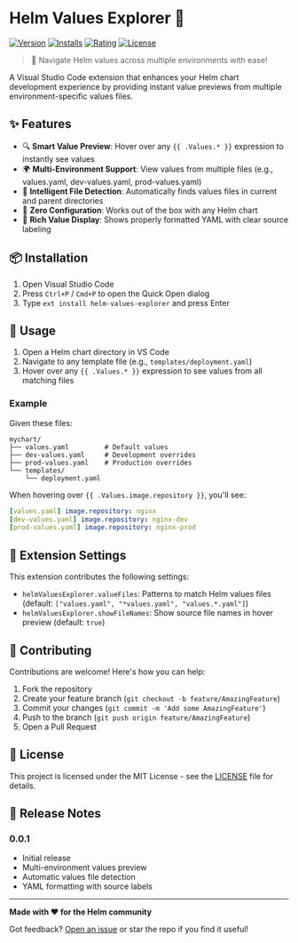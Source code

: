 # Helm Values Explorer 🎡

[![Version](https://img.shields.io/visual-studio-marketplace/v/helm-values-explorer)](https://marketplace.visualstudio.com/items?itemName=helm-values-explorer)
[![Installs](https://img.shields.io/visual-studio-marketplace/i/helm-values-explorer)](https://marketplace.visualstudio.com/items?itemName=helm-values-explorer)
[![Rating](https://img.shields.io/visual-studio-marketplace/r/helm-values-explorer)](https://marketplace.visualstudio.com/items?itemName=helm-values-explorer)
[![License](https://img.shields.io/github/license/helm-values-explorer)](LICENSE)

> 🚀 Navigate Helm values across multiple environments with ease!

A Visual Studio Code extension that enhances your Helm chart development experience by providing instant value previews from multiple environment-specific values files.

## ✨ Features

- 🔍 **Smart Value Preview**: Hover over any `{{ .Values.* }}` expression to instantly see values
- 🌍 **Multi-Environment Support**: View values from multiple files (e.g., values.yaml, dev-values.yaml, prod-values.yaml)
- 📁 **Intelligent File Detection**: Automatically finds values files in current and parent directories
- 🎯 **Zero Configuration**: Works out of the box with any Helm chart
- 💪 **Rich Value Display**: Shows properly formatted YAML with clear source labeling

## 📦 Installation

1. Open Visual Studio Code
2. Press `Ctrl+P` / `Cmd+P` to open the Quick Open dialog
3. Type `ext install helm-values-explorer` and press Enter

## 🚀 Usage

1. Open a Helm chart directory in VS Code
2. Navigate to any template file (e.g., `templates/deployment.yaml`)
3. Hover over any `{{ .Values.* }}` expression to see values from all matching files

### Example

Given these files:
```
mychart/
├── values.yaml         # Default values
├── dev-values.yaml     # Development overrides
├── prod-values.yaml    # Production overrides
└── templates/
    └── deployment.yaml
```

When hovering over `{{ .Values.image.repository }}`, you'll see:
```yaml
[values.yaml] image.repository: nginx
[dev-values.yaml] image.repository: nginx-dev
[prod-values.yaml] image.repository: nginx-prod
```

## 🔧 Extension Settings

This extension contributes the following settings:

* `helmValuesExplorer.valueFiles`: Patterns to match Helm values files (default: `["values.yaml", "*values.yaml", "values.*.yaml"]`)
* `helmValuesExplorer.showFileNames`: Show source file names in hover preview (default: `true`)

## 🤝 Contributing

Contributions are welcome! Here's how you can help:

1. Fork the repository
2. Create your feature branch (`git checkout -b feature/AmazingFeature`)
3. Commit your changes (`git commit -m 'Add some AmazingFeature'`)
4. Push to the branch (`git push origin feature/AmazingFeature`)
5. Open a Pull Request

## 📝 License

This project is licensed under the MIT License - see the [LICENSE](LICENSE) file for details.

## 🎉 Release Notes

### 0.0.1
- Initial release
- Multi-environment values preview
- Automatic values file detection
- YAML formatting with source labels

---

**Made with ❤️ for the Helm community**

Got feedback? [Open an issue](https://github.com/yourusername/helm-values-explorer/issues) or star the repo if you find it useful!
